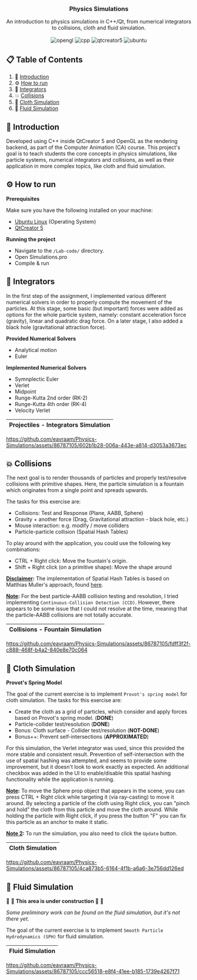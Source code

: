 <div align="center">

  <h3 align="center">Physics Simulations</h3>

  <div align="center">
    An introduction to physics simulations in C++/Qt, from numerical integrators to collisions, cloth and fluid simulation.
  </div>
  
  <br />

  <div>
    <img src="https://img.shields.io/badge/OpenGL-black?style=flat" alt="opengl" />
    <img src="https://img.shields.io/badge/C%2B%2B-blue?style=flat" alt="cpp" />
    <img src="https://img.shields.io/badge/QtCreator%205-green?style=flat" alt="qtcreator5" />
    <img src="https://img.shields.io/badge/Ubuntu-orange?style=flat" alt="ubuntu" />
  </div>
</div>



## 📋 <a name="table">Table of Contents</a>
1. 🤖 [Introduction](#introduction)
2. ⚙️  [How to run](#how-to-run)
3. 📐 [Integrators](#integrators)
4. 💥 [Collisions](#collisions)
5. 👗 [Cloth Simulation](#cloth) 
6. 🌊 [Fluid Simulation](#fluid)


## <a name="introduction">🤖 Introduction</a>
Developed using C++ inside QtCreator 5 and OpenGL as the rendering backend, as part of the Computer Animation (CA) course. This project's goal is to teach students the core concepts in physics simulations, like particle systems, numerical integrators and collisions, as well as their application in more complex topics, like cloth and fluid simulation.


## <a name="how-to-run">⚙️ How to run</a>

**Prerequisites**

Make sure you have the following installed on your machine:
- [Ubuntu Linux](https://ubuntu.com/) (Operating System)
- [QtCreator 5](https://doc.qt.io/qt-5/gettingstarted.html)

**Running the project**
- Navigate to the `/Lab-code/` directory.
- Open Simulations.pro
- Compile & run


## <a name="integrators">📐 Integrators</a>

In the first step of the assignment, I implemented various different numerical solvers in order to properly compute the movement of the particles. At this stage, some basic (but important) forces were added as options for the whole particle system, namely: constant acceleration force (gravity), linear and quadratic drag force. On a later stage, I also added a black hole (gravitational attraction force).

**Provided Numerical Solvers**

- Analytical motion
- Euler

**Implemented Numerical Solvers**

- Symnplectic Euler
- Verlet
- Midpoint
- Runge-Kutta 2nd order (RK-2)
- Runge-Kutta 4th order (RK-4)
- Velocity Verlet

Projectiles - Integrators Simulation|
:-------------------------:|

https://github.com/eavraam/Physics-Simulations/assets/86787105/602b1b28-006a-443e-a814-d3053a3673ec


## <a name="collisions">💥 Collisions</a>

The next goal is to render thousands of particles and properly test/resolve collisions
with primitive shapes. Here, the particle simulation is a fountain which originates from a single point
and spreads upwards.

The tasks for this exercise are:

- Collisions: Test and Response (Plane, AABB, Sphere)
- Gravity + another force (Drag, Gravitational attraction - black hole, etc.)
- Mouse interaction: e.g. modify / move colliders
- Particle-particle collision (Spatial Hash Tables)

To play around with the application, you could use the following key combinations:

- CTRL + Right click: Move the fountain's origin.
- Shift + Right click (on a primitive shape): Move the shape around

**<ins>Disclaimer</ins>:** The implementation of Spatial Hash Tables is based on Matthias Muller's approach, found [here](https://matthias-research.github.io/pages/tenMinutePhysics/15-selfCollision.pdf).

**<ins>Note</ins>:** For the best particle-AABB collision testing and resolution, I tried implementing `Continuous-Collision Detection (CCD)`. However, there appears to be some issue that I could not resolve at the time, meaning that the particle-AABB collisions are not totally accurate.

Collisions - Fountain Simulation|
:-------------------------:|

https://github.com/eavraam/Physics-Simulations/assets/86787105/fdff3f2f-c888-468f-b4a2-840e8e70c064




## <a name="cloth">👗 Cloth Simulation</a>

**Provot's Spring Model**

The goal of the current exercise is to implement `Provot's spring model` for cloth simulation. The tasks for this exercise are:

- Create the cloth as a grid of particles, which consider and apply forces based on Provot's spring
model. (**DONE**)
- Particle-collider test/resolution (**DONE**)
- Bonus: Cloth surface - Collider test/resolution (**NOT-DONE**)
- Bonus++: Prevent self-intersections (**APPROXIMATED**)

For this simulation, the Verlet integrator was used, since this provided the more stable and consistent result. Prevention of self-intersection with the use of spatial hashing was attempted, and seems to
provide some improvement, but it doesn't look to work exactly as expected. An additional checkbox
was added in the UI to enable/disable this spatial hashing functionality while the application is
running.

**<ins>Note</ins>:** To move the Sphere prop object that appears in the scene, you can press CTRL + Right click
while targeting it (via ray-casting) to move it around. By selecting a particle of the cloth using
Right click, you can "pinch and hold" the cloth from this particle and move the cloth around. While
holding the particle with Right click, if you press the button "F" you can fix this particle as an anchor
to make it static.

**<ins>Note 2</ins>:** To run the simulation, you also need to click the `Update` button.

Cloth Simulation|
:-------------------------:|

https://github.com/eavraam/Physics-Simulations/assets/86787105/4ca873b5-6164-4f1b-a6a6-3e756dd126ed


## <a name="fluid">🌊 Fluid Simulation</a>

👷 🔨 **This area is under construction** 🔨 👷

*Some preliminary work can be found on the fluid simulation, but it's not there yet.*

The goal of the current exercise is to implement `Smooth Particle Hydrodynamics (SPH)` for fluid simulation.

Fluid Simulation|
:-------------------------:|

https://github.com/eavraam/Physics-Simulations/assets/86787105/ccc56518-e8f4-41ee-b185-1739e4267f71



